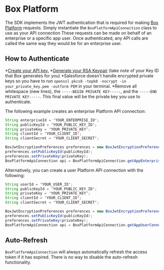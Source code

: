 Box Platform
============

The SDK implements the JWT authentication that is required for making [Box Platform][box-platform]
requests.  Simply instantiate the `BoxPlatformApiConnection` class to 
use as your API connection
These requests can be made on behalf of an enterprise or a specific
app user.  Once authenticated, any API calls are called the same way they would
be for an enterprise user.

How to Authenticate
-------------------
*[Create your API key.][box-platform]
*[Generate your RSA Keypair][rsa-generation] (take note of your Key ID that Box generates for you)
*Salesforce doesn't handle encrypted private keys so you have to run `openssl pkcs8 -topk8 -nocrypt -in your_private_key.pem -outform PEM` in your terminal.
*Remove all whitespace (new lines), the `-----BEGIN PRIVATE KEY-----`, and the `-----END PRIVATE KEY-----`.  This final value will be the private key you use to authenticate.

The following example creates an enterprise Platform API connection:

```java
String enterpriseId = 'YOUR_ENTERPRISE_ID';
String publicKeyId = 'YOUR_PUBLIC_KEY_ID';
String privateKey = 'YOUR_PRIVATE_KEY';
String clientId = 'YOUR_CLIENT_ID';
String clientSecret = 'YOUR_CLIENT_SECRET';

BoxJwtEncryptionPreferences preferences = new BoxJwtEncryptionPreferences();
preferences.setPublicKeyId(publicKeyId);
preferences.setPrivateKey(privateKey);
BoxPlatformApiConnection api = BoxPlatformApiConnection.getAppEnterpriseConnection(enterpriseId, clientId, clientSecret, preferences);
```


Alternatively, you can create a user Platform API connection with the following:

```java
String userId = 'YOUR_USER_ID';
String publicKeyId = 'YOUR_PUBLIC_KEY_ID';
String privateKey = 'YOUR_PRIVATE_KEY';
String clientId = 'YOUR_CLIENT_ID';
String clientSecret = 'YOUR_CLIENT_SECRET';

BoxJwtEncryptionPreferences preferences = new BoxJwtEncryptionPreferences();
preferences.setPublicKeyId(publicKeyId);
preferences.setPrivateKey(privateKey);
BoxPlatformApiConnection api = BoxPlatformApiConnection.getAppUserConnection(userId, clientId, clientSecret, preferences);
```


Auto-Refresh
------------

`BoxPlatformApiConnection` will always automatically refresh the access token if
it has expired.  There is no way to disable the auto-refresh functionality.



[box-platform]:https://box-content.readme.io/docs/box-platform
[rsa-generation]:https://box-content.readme.io/docs/app-auth